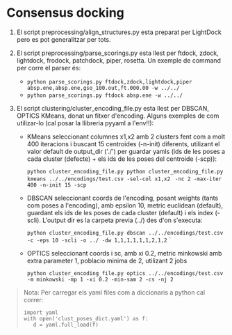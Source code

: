 # Consensus docking



1. El script preprocessing/align_structures.py esta preparat per LightDock pero es pot generalitzar per tots. 

2. El script preprocessing/parse_scorings.py esta llest per ftdock, zdock, lightdock, frodock, patchdock, piper, 
   rosetta. Un exemple de command per corre el parser és:
   
   - ```python parse_scorings.py ftdock,zdock,lightdock,piper absp.ene,absp.ene,gso_100.out,ft.000.00 -w ../../```
   - ```python parse_scorings.py ftdock absp.ene -w ../../```
   
3. El script clustering/cluster_encoding_file.py esta llest per DBSCAN, OPTICS KMeans, donat un fitxer d'encoding. 
   Alguns exemples de com utilizar-lo (cal posar la llibreria pyyaml a l'env!!):
    
   - KMeans seleccionant columnes x1,x2 amb 2 clusters fent com a molt 400 iteracions i buscant 15 centroides (-n-init) 
     diferents, utilizant el valor default de output_dir ('./') per guardar yamls (ids de les poses a cada cluster 
     (defecte) + els ids de les poses del centroide (-scp)):
      
      ```python cluster_encoding_file.py python cluster_encoding_file.py kmeans ../../encodings/test.csv -sel-col x1,x2```
      ``` -nc 2 -max-iter 400 -n-init 15 -scp```
   - DBSCAN seleccionant coords de l'encoding, posant weights (tants com poses a l'encoding), amb epsilon 10, metric
     euclidean (default), guardant els ids de les poses de cada cluster (default) i els index (-scli). L'output dir es 
     la carpeta previa (../) des d'on s'executa:
    
     ```python cluster_encoding_file.py dbscan ../../encodings/test.csv -c -eps 10 -scli -o ../ -dw 1,1,1,1,1,1,2,1,2```
`
    
   - OPTICS seleccionant coords i sc, amb xi 0.2, metric minkowski amb extra parameter 1, poblacio minima de 2, 
     utilizant 2 jobs
    
     ```python cluster_encoding_file.py optics ../../encodings/test.csv -m minkowski -mp 1 -xi 0.2 -min-sam 2 -cs -nj 2```
    
> Nota: Per carregar els yaml files com a diccionaris a python cal correr:
>```
>import yaml
>with open('clust_poses_dict.yaml') as f:
>    d = yaml.full_load(f)
>```